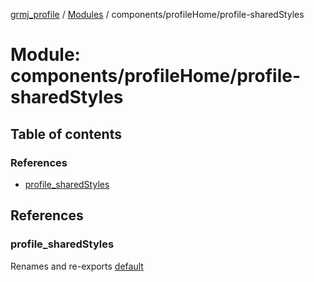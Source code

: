 [grmj_profile](../README.md) / [Modules](../modules.md) / components/profileHome/profile-sharedStyles

# Module: components/profileHome/profile-sharedStyles

## Table of contents

### References

- [profile\_sharedStyles](components_profileHome_profile_sharedStyles.md#profile_sharedstyles)

## References

### profile\_sharedStyles

Renames and re-exports [default](../interfaces/interfaces_interfaces.default.md)
